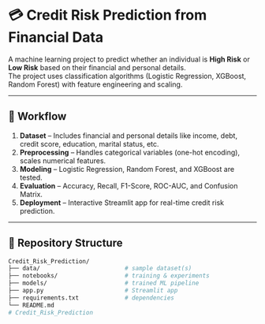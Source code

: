 # 💳 Credit Risk Prediction from Financial Data

A machine learning project to predict whether an individual is **High Risk** or **Low Risk** based on their financial and personal details.  
The project uses classification algorithms (Logistic Regression, XGBoost, Random Forest) with feature engineering and scaling.

---

## 🚀 Workflow

1. **Dataset** – Includes financial and personal details like income, debt, credit score, education, marital status, etc.  
2. **Preprocessing** – Handles categorical variables (one-hot encoding), scales numerical features.  
3. **Modeling** – Logistic Regression, Random Forest, and XGBoost are tested.  
4. **Evaluation** – Accuracy, Recall, F1-Score, ROC-AUC, and Confusion Matrix.  
5. **Deployment** – Interactive Streamlit app for real-time credit risk prediction.

---

## 📂 Repository Structure
```bash
Credit_Risk_Prediction/
├── data/                        # sample dataset(s)
├── notebooks/                   # training & experiments
├── models/                      # trained ML pipeline
├── app.py                       # Streamlit app
├── requirements.txt             # dependencies
└── README.md
#   C r e d i t _ R i s k _ P r e d i c t i o n 
 
 

